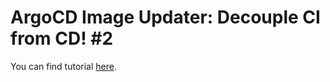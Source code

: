 # ArgoCD Image Updater: Decouple CI from CD! #2

You can find tutorial [here](https://youtu.be/cTQybeDzngU).
